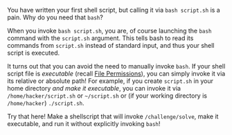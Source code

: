 You have written your first shell script, but calling it via `bash script.sh` is a pain.
Why do you need that `bash`?

When you invoke `bash script.sh`, you are, of course launching the `bash` command with the `script.sh` argument.
This tells bash to read its commands from `script.sh` instead of standard input, and thus your shell script is executed.

It turns out that you can avoid the need to manually invoke `bash`.
If your shell script file is _executable_ (recall [File Permissions](/linux-luminarium/permissions)), you can simply invoke it via its relative or absolute path!
For example, if you create `script.sh` in your home directory _and make it executable_, you can invoke it via `/home/hacker/script.sh` or `~/script.sh` or (if your working directory is `/home/hacker`) `./script.sh`.

Try that here!
Make a shellscript that will invoke `/challenge/solve`, make it executable, and run it without explicitly invoking `bash`!
